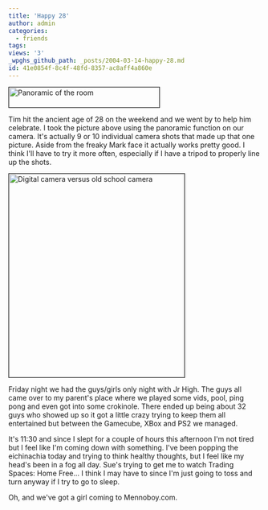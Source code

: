 ```yaml
---
title: 'Happy 28'
author: admin
categories:
  - friends
tags: 
views: '3'
_wpghs_github_path: _posts/2004-03-14-happy-28.md
id: 41e0854f-8c4f-48fd-8357-ac8aff4a860e
---
```

<p><a href="http://www.mennoboy.com/chris/archives/images/friends/timsbdaypano.jpg"><img alt="Panoramic of the room" src="http://www.mennoboy.com/chris/archives/images/friends/timsbdaypano-thumb.jpg" width="300" height="40" border="1" /></a></p>
<p>Tim hit the ancient age of 28 on the weekend and we went by to help him celebrate.  I took the picture above using the panoramic function on our camera.  It's actually 9 or 10 individual camera shots that made up that one picture.  Aside from the freaky Mark face it actually works pretty good.  I think I'll have to try it more often, especially if I have a tripod to properly line up the shots.</p>
<div><img alt="Digital camera versus old school camera" src="http://www.mennoboy.com/chris/archives/images/friends/camtocam.jpg" width="350" height="405" border="1" /></div>
<p>Friday night we had the guys/girls only night with Jr High.  The guys all came over to my parent's place where we played some vids, pool, ping pong and even got into some crokinole.  There ended up being about 32 guys who showed up so it got a little crazy trying to keep them all entertained but between the Gamecube, XBox and PS2 we managed.</p>
<p>It's 11:30 and since I slept for a couple of hours this afternoon I'm not tired but I feel like I'm coming down with something.  I've been popping the eichinachia today and trying to think healthy thoughts, but I feel like my head's been in a fog all day.  Sue's trying to get me to watch Trading Spaces: Home Free...  I think I may have to since I'm just going to toss and turn anyway if I try to go to sleep.</p>
<p>Oh, and we've got a girl coming to Mennoboy.com.</p>
